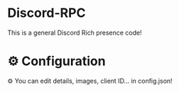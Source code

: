 # Discord-RPC
This is a general Discord Rich presence code!

# ⚙️ Configuration 
⚙️ You can edit details, images, client ID... in config.json!
